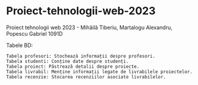 # Proiect-tehnologii-web-2023
Proiect tehnologii web 2023 - Mihăilă Tiberiu, Martalogu Alexandru, Popescu Gabriel 1091D

Tabele BD:

    Tabela profesori: Stochează informații despre profesori.
    Tabela studenti: Conține date despre studenți.
    Tabela proiect: Păstrează detalii despre proiecte. 
    Tabela livrabil: Menține informații legate de livrabilele proiectelor.
    Tabela recenzie: Stocarea recenziilor asociate livrabilelor.
